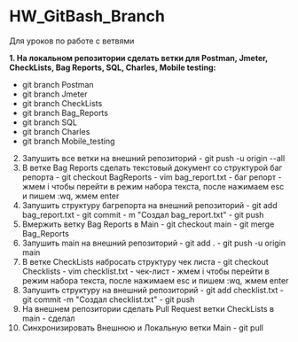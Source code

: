 # HW_GitBash_Branch
Для уроков по работе с ветвями


**1. На локальном репозитории сделать ветки для Postman, Jmeter, CheckLists, Bag Reports, SQL, Charles, Mobile testing:**
- git branch Postman
- git branch Jmeter
- git branch CheckLists
- git branch Bag_Reports
- git branch SQL
- git branch Charles
- git branch Mobile_testing

2. Запушить все ветки на внешний репозиторий - git push -u origin --all
3. В ветке Bag Reports сделать текстовый документ со структурой баг репорта - git checkout BagReports
                                                                            - vim bag_report.txt
                                                                            - баг репорт 
                                                                            - жмем i чтобы перейти в режим набора текста, после нажимаем esc и пишем :wq, жмем enter
4. Запушить структуру багрепорта на внешний репозиторий - git add bag_report.txt
                                                        - git commit - m "Создал bag_report.txt" 
                                                        - git push
5. Вмержить ветку Bag Reports в Main - git checkout main
                                     - git merge Bag_Reports
6. Запушить main на внешний репозиторий - git add .
                                        - git push -u origin main
7. В ветке CheckLists набросать структуру чек листа - git checkout Checklists
                                                    - vim checklist.txt
                                                    - чек-лист
                                                    - жмем i чтобы перейти в режим набора текста, после нажимаем esc и пишем :wq, жмем enter
8. Запушить структуру на внешний репозиторий - git add checklist.txt
                                             - git commit -m "Создал checklist.txt"
                                             - git push
9. На внешнем репозитории сделать Pull Request ветки CheckLists в main - сделал
10. Синхронизировать Внешнюю и Локальную ветки Main - git pull
